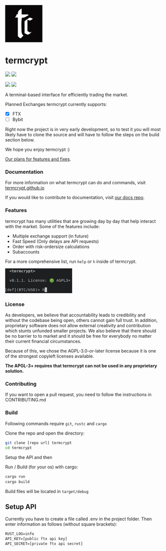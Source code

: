 <img src="src/img/logo.png" height="120"/>

# termcrypt

![](https://img.shields.io/badge/Rust-000000?style=for-the-badge&logo=rust&logoColor=white)
<img src="https://ForTheBadge.com/images/badges/built-with-love.svg" height="26"/>

![](https://img.shields.io/badge/license-AGPL--3.0%2B-green)
![](https://img.shields.io/badge/speed-like%20sonic-blue)

A terminal-based interface for efficiently trading the market.

Planned Exchanges termcrypt currently supports:

- [x] FTX
- [ ] Bybit

Right now the project is in very early development, so to test it you will most likely have to clone the source and will have to follow the steps on the build section below. 

We hope you enjoy termcrypt :)

[Our plans for features and fixes](https://github.com/termcrypt/termcrypt/projects).

### Documentation

For more information on what termcrypt can do and commands, visit [termcrypt.github.io](https://termcrypt.github.io)

If you would like to contribute to documentation, visit [our docs repo](https://github.com/termcrypt/termcrypt.github.io).

### Features

termcrypt has many utilities that are growing day by day that help interact with the market. Some of the features include:

- Multiple exchange support (in future)
- Fast Speed (Only delays are API requests)
- Order with risk-ordersize calculations
- Subaccounts

For a more comprehensive list, run `help` or `h` inside of termcrypt.

<img src="src/img/example.png" height="80"/>

### License

As developers, we believe that accountability leads to credibility and without the codebase being open, others cannot gain full trust. In addition, proprietary software does not allow external creativity and contribution which stunts unfunded smaller projects. We also believe that there should be no barrier to to market and it should be free for everybody no matter their current financial circumstances.

Because of this, we chose the AGPL-3.0-or-later license because it is one of the strongest copyleft licenses available.

**The APGL-3+ requires that termcrypt can not be used in any proprietary solution.**

### Contributing
If you want to open a pull request, you need to follow the instructions in CONTRIBUTING.md

### Build
Following commands require `git`, `rustc` and `cargo`

Clone the repo and open the directory:
```sh
git clone [repo url] termcrypt
cd termcrypt
```

Setup the API and then

Run / Build (for your os) with cargo:
```sh
cargo run
cargo build
```

Build files will be located in `target/debug`

## Setup API

Currently you have to create a file called .env in the project folder.
Then enter information as follows (without square brackets):

```
RUST_LOG=info
API_KEY=[public ftx api key]
API_SECRET=[private ftx api secret]
```